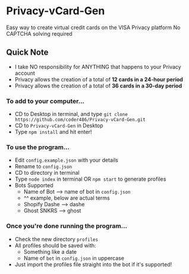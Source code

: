 # Privacy-vCard-Gen
Easy way to create virtual credit cards on the VISA Privacy platform
No CAPTCHA solving required

## Quick Note
- I take NO responsibility for ANYTHING that happens to your Privacy account
- Privacy allows the creation of a total of **12 cards in a 24-hour period**
- Privacy allows the creation of a total of **36 cards in a 30-day period**
### To add to your computer...
- CD to Desktop in terminal, and type `git clone https://github.com/coder486/Privacy-vCard-Gen.git`
- CD to `Privacy-vCard-Gen` in Desktop
- Type `npm install` and hit enter!


### To use the program...
- Edit `config.example.json` with your details
- Rename to `config.json`
- CD to directory in terminal
- Type `node index` in terminal OR `npm start` to generate profiles
- Bots Supported
	- Name of Bot --> name of bot in `config.json`
	- ^^ example, below are actual terms
	- Shopify Dashe --> dashe
	- Ghost SNKRS --> ghost

### Once you're done running the program...
- Check the new directory `profiles`
- All profiles should be saved with:
	- Something like a date
	- Name of `bot` in `config.json` in uppercase
- Just import the profiles file straight into the bot if it's supported!